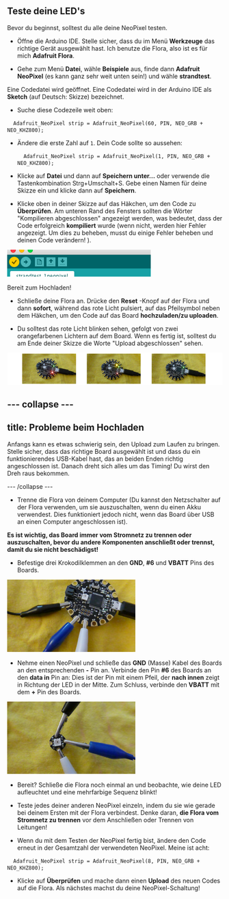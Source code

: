 ## Teste deine LED's

Bevor du beginnst, solltest du alle deine NeoPixel testen.

+ Öffne die Arduino IDE. Stelle sicher, dass du im Menü **Werkzeuge** das richtige Gerät ausgewählt hast. Ich benutze die Flora, also ist es für mich **Adafruit Flora**.

+ Gehe zum Menü **Datei**, wähle **Beispiele** aus, finde dann **Adafruit NeoPixel** \(es kann ganz sehr weit unten sein!\) und wähle **strandtest**.

Eine Codedatei wird geöffnet. Eine Codedatei wird in der Arduino IDE als **Sketch** (auf Deutsch: Skizze) bezeichnet.

+ Suche diese Codezeile weit oben:

```
  Adafruit_NeoPixel strip = Adafruit_NeoPixel(60, PIN, NEO_GRB + NEO_KHZ800);
```

+ Ändere die erste Zahl auf `1`. Dein Code sollte so aussehen:

  ```
    Adafruit_NeoPixel strip = Adafruit_NeoPixel(1, PIN, NEO_GRB + NEO_KHZ800);
  ```

+ Klicke auf **Datei** und dann auf **Speichern unter...** oder verwende die Tastenkombination Strg+Umschalt+S. Gebe einen Namen für deine Skizze ein und klicke dann auf **Speichern**.

+ Klicke oben in deiner Skizze auf das Häkchen, um den Code zu **Überprüfen**. Am unteren Rand des Fensters sollten die Wörter "Kompilieren abgeschlossen" angezeigt werden, was bedeutet, dass der Code erfolgreich **kompiliert** wurde \(wenn nicht, werden hier Fehler angezeigt. Um dies zu beheben, musst du einige Fehler beheben und deinen Code verändern! \).

![](images/verifyIcon.png)

Bereit zum Hochladen!

+ Schließe deine Flora an. Drücke den **Reset** -Knopf auf der Flora und dann **sofort**, während das rote Licht pulsiert, auf das Pfeilsymbol neben dem Häkchen, um den Code auf das Board **hochzuladen/zu uploaden**.

+ Du solltest das rote Licht blinken sehen, gefolgt von zwei orangefarbenen Lichtern auf dem Board. Wenn es fertig ist, solltest du am Ende deiner Skizze die Worte "Upload abgeschlossen" sehen.

![](images/upload3_120_800.png)

--- collapse ---
---
title: Probleme beim Hochladen
---

Anfangs kann es etwas schwierig sein, den Upload zum Laufen zu bringen. Stelle sicher, dass das richtige Board ausgewählt ist und dass du ein funktionierendes USB-Kabel hast, das an beiden Enden richtig angeschlossen ist. Danach dreht sich alles um das Timing! Du wirst den Dreh raus bekommen.

--- /collapse ---

+ Trenne die Flora von deinem Computer \(Du kannst den Netzschalter auf der Flora verwenden, um sie auszuschalten, wenn du einen Akku verwendest. Dies funktioniert jedoch nicht, wenn das Board über USB an einen Computer angeschlossen ist\).

**Es ist wichtig, das Board immer vom Stromnetz zu trennen oder auszuschalten, bevor du andere Komponenten anschließt oder trennst, damit du sie nicht beschädigst!**

+ Befestige drei Krokodilklemmen an den **GND**, **\#6** und **VBATT** Pins des Boards.

![](images/crocsFlora.png)

+ Nehme einen NeoPixel und schließe das **GND** (Masse) Kabel des Boards an den entsprechenden **-** Pin an. Verbinde den Pin **\#6** des Boards an den **data in** Pin an: Dies ist der Pin mit einem Pfeil, der **nach innen** zeigt in Richtung der LED in der Mitte. Zum Schluss, verbinde den **VBATT** mit dem **+** Pin des Boards.

![](images/crocsPixel.png)

+ Bereit? Schließe die Flora noch einmal an und beobachte, wie deine LED aufleuchtet und eine mehrfarbige Sequenz blinkt!

+ Teste jedes deiner anderen NeoPixel einzeln, indem du sie wie gerade bei deinem Ersten mit der Flora verbindest. Denke daran, **die Flora vom Stromnetz zu trennen** vor dem Anschließen oder Trennen von Leitungen!

+ Wenn du mit dem Testen der NeoPixel fertig bist, ändere den Code erneut in der Gesamtzahl der verwendeten NeoPixel. Meine ist acht:

```
  Adafruit_NeoPixel strip = Adafruit_NeoPixel(8, PIN, NEO_GRB + NEO_KHZ800);
```

+ Klicke auf **Überprüfen** und mache dann einen **Upload** des neuen Codes auf die Flora. Als nächstes machst du deine NeoPixel-Schaltung!
